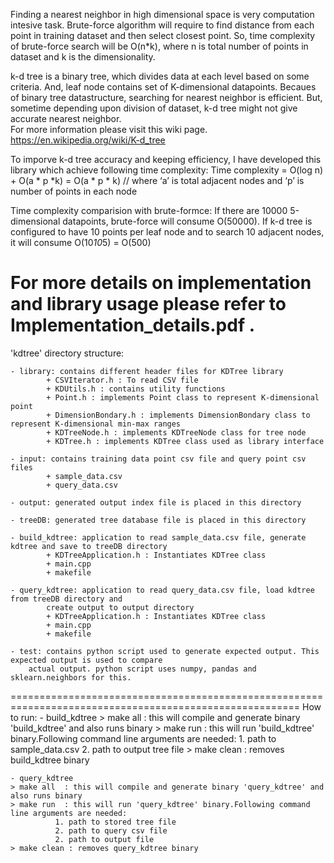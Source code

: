 Finding a nearest neighbor in high dimensional space is very computation intesive task. Brute-force algorithm will require to find distance from each point in training dataset and then select closest point. So, time complexity of brute-force search will be O(n*k), where n is total number of points in dataset and k is the dimensionality.

k-d tree is a binary tree, which divides data at each level based on some criteria. And, leaf node contains set of K-dimensional datapoints. Becaues of binary tree datastructure, searching for nearest neighbor is efficient. But, sometime depending upon division of dataset, k-d tree might not give accurate nearest neighbor.  
For more information please visit this wiki page.
https://en.wikipedia.org/wiki/K-d_tree

To imporve k-d tree accuracy and keeping efficiency, I have developed this library which achieve following time complexity:
Time complexity = O(log n) + O(a * p *k) = O(a * p * k) // where ‘a’ is total adjacent nodes and ‘p’ is number of points in each node

Time complexity comparision with brute-formce:
If there are 10000 5-dimensional datapoints, brute-force will consume O(50000). 
If k-d tree is configured to have 10 points per leaf node and to search 10 adjacent nodes, it will consume O(10*10*5) = O(500)

For more details on implementation and library usage please refer to Implementation_details.pdf . 
========================================================================================================
'kdtree' directory structure:

    - library: contains different header files for KDTree library
    		+ CSVIterator.h : To read CSV file
    		+ KDUtils.h : contains utility functions
    		+ Point.h : implements Point class to represent K-dimensional point
    		+ DimensionBondary.h : implements DimensionBondary class to represent K-dimensional min-max ranges
    		+ KDTreeNode.h : implements KDTreeNode class for tree node
    		+ KDTree.h : implements KDTree class used as library interface

    - input: contains training data point csv file and query point csv files
    		+ sample_data.csv
    		+ query_data.csv

    - output: generated output index file is placed in this directory

    - treeDB: generated tree database file is placed in this directory

    - build_kdtree: application to read sample_data.csv file, generate kdtree and save to treeDB directory
    		+ KDTreeApplication.h : Instantiates KDTree class
    		+ main.cpp
    		+ makefile

    - query_kdtree: application to read query_data.csv file, load kdtree from treeDB directory and 
		    create output to output directory
    		+ KDTreeApplication.h : Instantiates KDTree class
    		+ main.cpp
    		+ makefile

    - test: contains python script used to generate expected output. This expected output is used to compare
	    actual output. python script uses numpy, pandas and sklearn.neighbors for this.

========================================================================================================
How to run:
    - build_kdtree
	> make all  : this will compile and generate binary 'build_kdtree' and also runs binary
	> make run  : this will run 'build_kdtree' binary.Following command line arguments are needed:
		      1. path to sample_data.csv 
		      2. path to output tree file 
	> make clean : removes build_kdtree binary

    - query_kdtree
	> make all  : this will compile and generate binary 'query_kdtree' and also runs binary
	> make run  : this will run 'query_kdtree' binary.Following command line arguments are needed:
		      1. path to stored tree file 
		      2. path to query csv file  
		      2. path to output file  
	> make clean : removes query_kdtree binary






